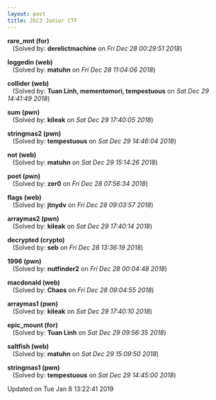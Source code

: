```yaml
---
layout: post
title: 35C3 Junior CTF
---
```


<!--break-->

**rare_mnt (for)**  
&nbsp;&nbsp;&nbsp;(Solved by: **derelictmachine** on _Fri Dec 28 00:29:51 2018_)  
  
**loggedin (web)**  
&nbsp;&nbsp;&nbsp;(Solved by: **matuhn** on _Fri Dec 28 11:04:06 2018_)  
  
**collider (web)**  
&nbsp;&nbsp;&nbsp;(Solved by: **Tuan Linh, mementomori, tempestuous** on _Sat Dec 29 14:41:49 2018_)  
  
**sum (pwn)**  
&nbsp;&nbsp;&nbsp;(Solved by: **kileak** on _Sat Dec 29 17:40:05 2018_)  
  
**stringmas2 (pwn)**  
&nbsp;&nbsp;&nbsp;(Solved by: **tempestuous** on _Sat Dec 29 14:46:04 2018_)  
  
**not (web)**  
&nbsp;&nbsp;&nbsp;(Solved by: **matuhn** on _Sat Dec 29 15:14:26 2018_)  
  
**poet (pwn)**  
&nbsp;&nbsp;&nbsp;(Solved by: **zer0** on _Fri Dec 28 07:56:34 2018_)  
  
**flags (web)**  
&nbsp;&nbsp;&nbsp;(Solved by: **jtnydv** on _Fri Dec 28 09:03:57 2018_)  
  
**arraymas2 (pwn)**  
&nbsp;&nbsp;&nbsp;(Solved by: **kileak** on _Sat Dec 29 17:40:14 2018_)  
  
**decrypted (crypto)**  
&nbsp;&nbsp;&nbsp;(Solved by: **seb** on _Fri Dec 28 13:36:19 2018_)  
  
**1996 (pwn)**  
&nbsp;&nbsp;&nbsp;(Solved by: **nutfinder2** on _Fri Dec 28 00:04:48 2018_)  
  
**macdonald (web)**  
&nbsp;&nbsp;&nbsp;(Solved by: **Chaos** on _Fri Dec 28 09:04:55 2018_)  
  
**arraymas1 (pwn)**  
&nbsp;&nbsp;&nbsp;(Solved by: **kileak** on _Sat Dec 29 17:40:10 2018_)  
  
**epic_mount (for)**  
&nbsp;&nbsp;&nbsp;(Solved by: **Tuan Linh** on _Sat Dec 29 09:56:35 2018_)  
  
**saltfish (web)**  
&nbsp;&nbsp;&nbsp;(Solved by: **matuhn** on _Sat Dec 29 15:09:50 2018_)  
  
**stringmas1 (pwn)**  
&nbsp;&nbsp;&nbsp;(Solved by: **tempestuous** on _Sat Dec 29 14:45:00 2018_)  
  


Updated on Tue Jan  8 13:22:41 2019
